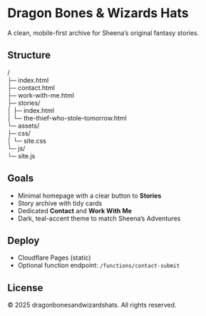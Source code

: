 # Dragon Bones & Wizards Hats

A clean, mobile-first archive for Sheena’s original fantasy stories.

## Structure
/  
├─ index.html  
├─ contact.html  
├─ work-with-me.html  
├─ stories/  
│  ├─ index.html  
│  └─ the-thief-who-stole-tomorrow.html  
└─ assets/  
   ├─ css/  
   │  └─ site.css  
   └─ js/  
     └─ site.js  

## Goals
- Minimal homepage with a clear button to **Stories**  
- Story archive with tidy cards  
- Dedicated **Contact** and **Work With Me**  
- Dark, teal-accent theme to match Sheena’s Adventures  

## Deploy
- Cloudflare Pages (static)  
- Optional function endpoint: `/functions/contact-submit`

## License
© 2025 dragonbonesandwizardshats. All rights reserved.

